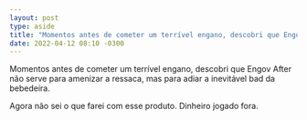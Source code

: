 ```yaml
---
layout: post
type: aside
title: "Momentos antes de cometer um terrível engano, descobri que Engov After…"
date: 2022-04-12 08:10 -0300
---
```

Momentos antes de cometer um terrível engano, descobri que Engov After não serve para amenizar a ressaca, mas para adiar a inevitável bad da bebedeira.

Agora não sei o que farei com esse produto. Dinheiro jogado fora.